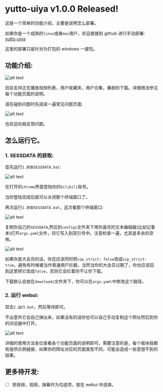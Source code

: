 # yutto-uiya v1.0.0 Released!

这是一个简单的功能介绍，主要是说明怎么部署。<br>

如果你是一个成熟的`linux`或者`mac`用户，欢迎直接到 github 进行手动部署: [yutto-uiya](https://github.com/MrXnneHang/yutto-uiya)<br>

这里的部署只是针对为打包的 windows 一键包。<br>

## 功能介绍:

![alt text](https://image.baidu.com/search/down?url=https://img2.doubanio.com/view/photo/l/public/p2915746531.webp)<br>

目前支持正在播放视频列表，用户收藏夹，用户合集，番剧的下载。详细用法参见每个功能页面的说明。<br>

请在碰到问题时先阅读一遍常见问题页面:<br>

![alt text](https://image.baidu.com/search/down?url=https://img1.doubanio.com/view/photo/l/public/p2915746529.webp)

也欢迎向我反馈问题。<br>

## 怎么运行它。<br>

### 1. SESSDATA 的获取:<br>

首先运行`1.获取SESSDATA.bat`:

![alt text](https://image.baidu.com/search/down?url=https://img3.doubanio.com/view/photo/l/public/p2915746533.webp)

在打开的`chrome`界面登陆你的`bilibili`账号。<br>

当你登陆完成后就可以关闭那个终端窗口了。<br>

再次运行`1.获取SESSDATA.bat`，这次看那个终端窗口:<br>

![alt text](https://image.baidu.com/search/down?url=https://img9.doubanio.com/view/photo/l/public/p2915746535.webp)

复制你自己的`SESSDATA`,然后到`configs`文件夹下用你喜欢的文本编辑器(比如记事本)打开`args.yaml`文件，将它写入到双引号中。注意检查一遍，尤其是多余的空格。<br>

![alt text](https://image.baidu.com/search/down?url=https://img9.doubanio.com/view/photo/l/public/p2915746534.webp)

如果你是大会员的话，你还应该同时把`vip_strict: false`改成`vip_strict: true`。避免有时候被当作普通用户拦截，当然当你的大会员过期了，你也应该回到这里把它改成`false`，否则它会拦着你不让你下载。<br>

下载默认会放在`downloads`文件夹下，你可以在`args.yaml`中修改这个路径。<br>

### 2. 运行 webui:<br>

双击`2.运行.bat`，然后等待即可。<br>

不出意外它会自己弹出来，如果没有的话你也可以自己手动复制这个网址然后到你的浏览器中打开。<br>

![alt text](https://image.baidu.com/search/down?url=https://img3.doubanio.com/view/photo/l/public/p2915746532.webp)

详细的使用方法各位查看各个功能页面的说明即可，需要注意的是，每个板块我都有提供示例链接，如果你的网址对应的页面类型不同，可能会造成一些意想不到的结果。<br>

## 更多待开发:

- [ ] 把音频，视频，弹幕作为勾选项，放在 webui 中选择。<br>
